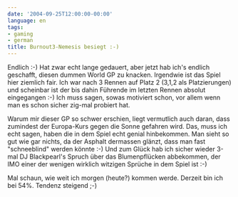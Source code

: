 ```yaml
---
date: '2004-09-25T12:00:00-00:00'
language: en
tags:
- gaming
- german
title: Burnout3-Nemesis besiegt :-)
---
```



<p>Endlich :-) Hat zwar echt lange gedauert, aber jetzt hab ich's endlich geschafft, diesen dummen World GP zu knacken. Irgendwie ist das Spiel hier ziemlich fair. Ich war nach 3 Rennen auf Platz 2 (3,1,2 als Platzierungen) und scheinbar ist der bis dahin Führende im letzten Rennen absolut eingegangen :-) Ich muss sagen, sowas motiviert schon, vor allem wenn man es schon sicher zig-mal probiert hat.</p>

<p>Warum mir dieser GP so schwer erschien, liegt vermutlich auch daran, dass zumindest der Europa-Kurs gegen die Sonne gefahren wird. Das, muss ich echt sagen, haben die in dem Spiel echt genial hinbekommen. Man sieht so gut wie gar nichts, da der Asphalt dermassen glänzt, dass man fast "schneeblind" werden könnte :-) Und zum Glück hab ich sicher wieder 3-mal DJ Blackpearl's Spruch über das Blumenpflücken abbekommen, der IMO einer der wenigen wirklich witzigen Sprüche in dem Spiel ist :-)</p>



<p>Mal schaun, wie weit ich morgen (heute?) kommen werde. Derzeit bin ich bei 54%. Tendenz steigend ;-)</p>
